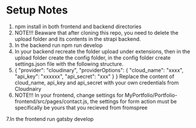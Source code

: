 # Setup Notes
1. npm install in both frontend and backend directories
2. NOTE!!! Beaware that after cloning this repo, you need to delete the upload folder and its contents in the strapi backend.
3. In the backend run npm run develop
4. In your backend recreate the folder upload under extensions, then in the upload folder create the config folder, in the config folder create settings.json file with the following structure.
5. { "provider": "cloudinary", "providerOptions": { "cloud_name": "xxxx", "api_key": "xxxxxx", "api_secret": "xxx" } } Replace the content of cloud_name, api_key and api_secret with your own credentials from Cloudnairy
6. NOTE!!! In your frontend, change settings for MyPortfolio/Portfolio-frontend/src/pages/contact.js, the settings for form action must be specifically be yours that you recieved from fromspree

7.In the frontend run gatsby develop
